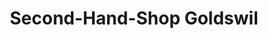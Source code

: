 ---
title: "Second-Hand-Shop Goldswil"
url: /goldswil-bei-interlaken/second-hand-shop-goldswil/
shop: Gebrauchtwaren
---